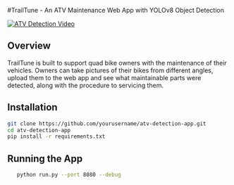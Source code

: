 #TrailTune - An ATV Maintenance Web App with YOLOv8 Object Detection

[![ATV Detection Video](https://drive.google.com/file/d/1fKgBdunQPeGuC00NppMeozx90MxTv2A_/uc?export=view)](https://www.youtube.com/watch?v=RnhT2BPxIC0)

## Overview

TrailTune is built to support quad bike owners with the maintenance of their vehicles. Owners can take pictures of their bikes from different angles, upload them to the web app and see what maintainable parts were detected, along with the procedure to servicing them.

## Installation

```bash
git clone https://github.com/yourusername/atv-detection-app.git
cd atv-detection-app
pip install -r requirements.txt
```
## Running the App

```bash
   python run.py --port 8080 --debug
```

